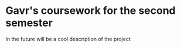 # **Gavr's coursework for the second semester**

In the future will be a cool description of the project
